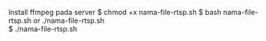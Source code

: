 Install ffmpeg pada server 
$ chmod +x nama-file-rtsp.sh
$ bash nama-file-rtsp.sh or ./nama-file-rtsp.sh                                                                                     
$ ./nama-file-rtsp.sh
